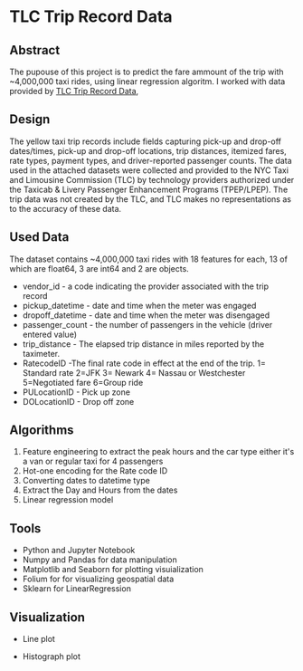 # TLC Trip Record Data

## Abstract
The pupouse of this project is to predict the fare ammount of the trip with ~4,000,000 taxi rides, using linear regression algoritm. I worked with data provided by [TLC Trip Record Data](https://www1.nyc.gov/site/tlc/about/tlc-trip-record-data.page), 



## Design
The yellow taxi trip records include fields capturing pick-up and drop-off dates/times, pick-up and drop-off locations, trip distances, itemized fares, rate types, payment types, and driver-reported passenger counts. The data used in the attached datasets were collected and provided to the NYC Taxi and Limousine Commission (TLC) by technology providers authorized under the Taxicab & Livery Passenger Enhancement Programs (TPEP/LPEP). The trip data was not created by the TLC, and TLC makes no representations as to the accuracy of these data.

## Used Data
The dataset contains ~4,000,000 taxi rides with 18 features for each, 13 of which are float64, 3 are int64 and 2 are objects.
* vendor_id - a code indicating the provider associated with the trip record
* pickup_datetime - date and time when the meter was engaged
* dropoff_datetime - date and time when the meter was disengaged
* passenger_count - the number of passengers in the vehicle (driver entered value)
* trip_distance - The elapsed trip distance in miles reported by the taximeter.
* RatecodeID -The final rate code in effect at the end of the trip.
1= Standard rate
2=JFK
3= Newark
4= Nassau or Westchester 5=Negotiated fare 6=Group ride
* PULocationID - Pick up zone
* DOLocationID - Drop off zone

## Algorithms

1. Feature engineering to extract the peak hours and the car type either it's a van or regular taxi for 4 passengers
2. Hot-one encoding for the Rate code ID
3. Converting dates to datetime type
4. Extract the Day and Hours from the dates
5. Linear regression model

<!-- *Models* -->
  


## Tools
*	Python and Jupyter Notebook 
*	Numpy and Pandas for data manipulation 
*	Matplotlib and Seaborn for plotting visuialization 
*	Folium for for visualizing geospatial data 
*	Sklearn for LinearRegression

## Visualization
- Line plot 
<!-- <img src="criticalFlag.png" width=500> -->

- Histograph plot
<!-- <img src="map.png" width=500> -->
